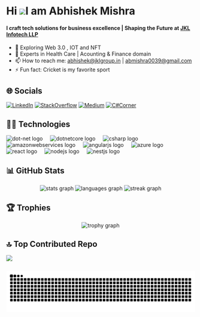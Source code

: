 Hi ![](https://user-images.githubusercontent.com/18350557/176309783-0785949b-9127-417c-8b55-ab5a4333674e.gif)I am Abhishek Mishra
======================================================================================================================================
<h4>I craft tech solutions for business excellence | Shaping the Future at <a href="https://jklgroup.in/">JKL Infotech LLP</a> </h4>

- 🔭 Exploring Web 3.0 , IOT and NFT
- 🌱 Experts in Health Care | Acounting & Finance domain
- 📫 How to reach me: abhishek@jklgroup.in | abmishra0039@gmail.com
- ⚡ Fun fact: Cricket is my favorite sport

## 🌐 Socials
[![LinkedIn](https://img.shields.io/badge/LinkedIn-blue)](https://www.linkedin.com/in/abhishek-misra/)
[![StackOverflow](https://img.shields.io/stackexchange/stackoverflow/r/9263070?style=flat&logo=stackoverflow&label=StackOverflow%20Reputation)](https://stackoverflow.com/users/9263070/abhishek) 
[![Medium](https://img.shields.io/badge/Medium-12100E?logo=medium&logoColor=white)](https://medium.com/@@abmishra0039)
[![C#Corner](https://img.shields.io/badge/C%23_Corner-blue)](https://www.c-sharpcorner.com/members/ami-mishra2)

## 🧑‍💻 Technologies
<div align="left">
  <img src="https://cdn.jsdelivr.net/gh/devicons/devicon/icons/dot-net/dot-net-original.svg" height="40" alt="dot-net logo"  />
  <img width="12" />
  <img src="https://cdn.jsdelivr.net/gh/devicons/devicon/icons/dotnetcore/dotnetcore-original.svg" height="40" alt="dotnetcore logo"  />
  <img width="12" />
  <img src="https://cdn.jsdelivr.net/gh/devicons/devicon/icons/csharp/csharp-original.svg" height="40" alt="csharp logo"  />
  <img width="12" />
  <img src="https://skillicons.dev/icons?i=aws" height="40" alt="amazonwebservices logo"  />
  <img width="12" />
  <img src="https://cdn.jsdelivr.net/gh/devicons/devicon/icons/angularjs/angularjs-original.svg" height="40" alt="angularjs logo"  />
  <img width="12" />
  <img src="https://cdn.jsdelivr.net/gh/devicons/devicon/icons/azure/azure-original.svg" height="40" alt="azure logo"  />
  <img width="12" />
  <img src="https://cdn.jsdelivr.net/gh/devicons/devicon/icons/react/react-original.svg" height="40" alt="react logo"  />
  <img width="12" />
  <img src="https://cdn.jsdelivr.net/gh/devicons/devicon/icons/nodejs/nodejs-original.svg" height="40" alt="nodejs logo"  />
  <img width="12" />
  <img src="https://cdn.simpleicons.org/nestjs/E0234E" height="40" alt="nestjs logo"  />
</div>

## 📊 GitHub Stats
<div align="center">
   <img src="https://github-readme-stats.vercel.app/api?username=abhishek-misra&hide_title=false&hide_rank=false&show_icons=true&include_all_commits=true&count_private=true&disable_animations=false&theme=dracula&locale=en&hide_border=true&order=1" height="150" alt="stats graph"  />
  <img src="https://github-readme-stats.vercel.app/api/top-langs?username=abhishek-misra&locale=en&hide_title=false&layout=compact&card_width=320&langs_count=5&theme=dracula&hide_border=true&order=2&custom_title=Languages" height="150" alt="languages graph"  />
  <img src="https://streak-stats.demolab.com?user=abhishek-misra&locale=en&mode=daily&theme=dracula&hide_border=true&border_radius=5&order=3" height="150" alt="streak graph"  />
</div>

## 🏆 Trophies
<div align="center">
  <img src="https://github-profile-trophy.vercel.app?username=abhishek-misra&theme=dracula&column=-1&row=1&margin-w=8&margin-h=8&no-bg=false&no-frame=true&order=4" height="150" alt="trophy graph"  />
</div>

## 🔝 Top Contributed Repo
![](https://github-contributor-stats.vercel.app/api?username=abhishek-misra&limit=5&theme=dark&combine_all_yearly_contributions=true)

###

<img src="https://raw.githubusercontent.com/abhishek-misra/abhishek-misra/output/snake.svg" alt="Snake animation" />

###

